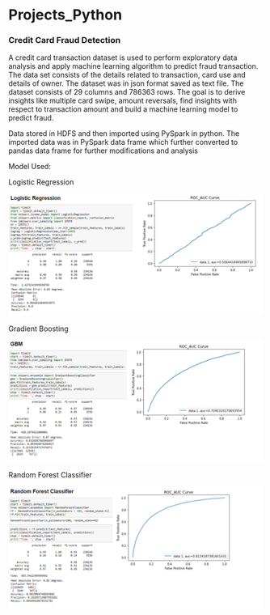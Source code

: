 # Projects_Python
<h3>Credit Card Fraud Detection</h3>
<p>A credit card transaction dataset is used to perform exploratory data analysis and apply machine learning algorithm to predict fraud transaction. The data set consists of the details related to transaction, card use and details of owner. The dataset was in json format saved as text file. The dataset consists of 29 columns and 786363 rows. The goal is to derive insights like multiple card swipe, amount reversals, find insights with respect to transaction amount and build a machine learning model to predict fraud.</p>
<p>Data stored in HDFS and then imported using PySpark in python. The imported data was in PySpark data frame which further converted to pandas data frame for further modifications and analysis</p>
<p>Model Used:</p>
<p>Logistic Regression</p>
<p>
    <img src="https://github.com/rkhatu97/Projects_Python/blob/master/Credit_card_fraud_detection/logistic_regression.png" />
</p>
<p>Gradient Boosting</p>
<p>
    <img src="https://github.com/rkhatu97/Projects_Python/blob/master/Credit_card_fraud_detection/GBM.png" />
</p>
<p>Random Forest Classifier</p>
<p>
    <img src="https://github.com/rkhatu97/Projects_Python/blob/master/Credit_card_fraud_detection/random_forest.png" />
</p>



